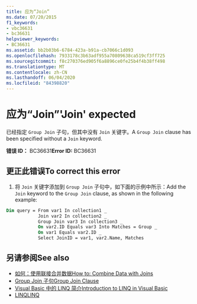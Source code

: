```yaml
---
title: 应为“Join”
ms.date: 07/20/2015
f1_keywords:
- vbc36631
- bc36631
helpviewer_keywords:
- BC36631
ms.assetid: bb2b03b6-6784-423a-b91a-cb7066c1d093
ms.openlocfilehash: 7933178c3b63adf955a70809638ca519cf3ff725
ms.sourcegitcommit: f8c270376ed905f6a8896ce0fe25b4f4b38ff498
ms.translationtype: MT
ms.contentlocale: zh-CN
ms.lasthandoff: 06/04/2020
ms.locfileid: "84398820"
---
```

# <a name="join-expected"></a><span data-ttu-id="ad81a-102">应为“Join”</span><span class="sxs-lookup"><span data-stu-id="ad81a-102">'Join' expected</span></span>
<span data-ttu-id="ad81a-103">已经指定 `Group Join` 子句，但其中没有 `Join` 关键字。</span><span class="sxs-lookup"><span data-stu-id="ad81a-103">A `Group Join` clause has been specified without a `Join` keyword.</span></span>  
  
 <span data-ttu-id="ad81a-104">**错误 ID：** BC36631</span><span class="sxs-lookup"><span data-stu-id="ad81a-104">**Error ID:** BC36631</span></span>  
  
## <a name="to-correct-this-error"></a><span data-ttu-id="ad81a-105">更正此错误</span><span class="sxs-lookup"><span data-stu-id="ad81a-105">To correct this error</span></span>  
  
1. <span data-ttu-id="ad81a-106">将 `Join` 关键字添加到 `Group Join` 子句中，如下面的示例中所示：</span><span class="sxs-lookup"><span data-stu-id="ad81a-106">Add the `Join` keyword to the `Group Join` clause, as shown in the following example:</span></span>  
  
```vb  
Dim query = From var1 In collection1 _  
            Join var2 In collection2 _  
            Group Join var3 In collection3 _  
            On var2.ID Equals var3 Into Matches = Group _  
            On var1 Equals var2.ID _  
            Select JoinID = var1, var2.Name, Matches  
```  
  
## <a name="see-also"></a><span data-ttu-id="ad81a-107">另请参阅</span><span class="sxs-lookup"><span data-stu-id="ad81a-107">See also</span></span>

- [<span data-ttu-id="ad81a-108">如何：使用联接合并数据</span><span class="sxs-lookup"><span data-stu-id="ad81a-108">How to: Combine Data with Joins</span></span>](../programming-guide/language-features/linq/how-to-combine-data-with-linq-by-using-joins.md)
- [<span data-ttu-id="ad81a-109">Group Join 子句</span><span class="sxs-lookup"><span data-stu-id="ad81a-109">Group Join Clause</span></span>](../language-reference/queries/group-join-clause.md)
- [<span data-ttu-id="ad81a-110">Visual Basic 中的 LINQ 简介</span><span class="sxs-lookup"><span data-stu-id="ad81a-110">Introduction to LINQ in Visual Basic</span></span>](../programming-guide/language-features/linq/introduction-to-linq.md)
- [<span data-ttu-id="ad81a-111">LINQ</span><span class="sxs-lookup"><span data-stu-id="ad81a-111">LINQ</span></span>](../programming-guide/language-features/linq/index.md)
